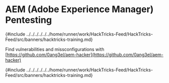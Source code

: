 # AEM (Adobe Experience Manager) Pentesting

{#include ../../../../../../home/runner/work/HackTricks-Feed/HackTricks-Feed/src/banners/hacktricks-training.md}

Find vulnerabilities and missconfigurations with [https://github.com/0ang3el/aem-hacker](https://github.com/0ang3el/aem-hacker)

{#include ../../../../../../home/runner/work/HackTricks-Feed/HackTricks-Feed/src/banners/hacktricks-training.md}


